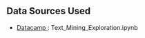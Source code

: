 <h2> Data Sources Used </h2>

<ul> 
    <li> <a href="https://datacamp.com"> Datacamp </a> : Text_Mining_Exploration.ipynb </li>
</ul>